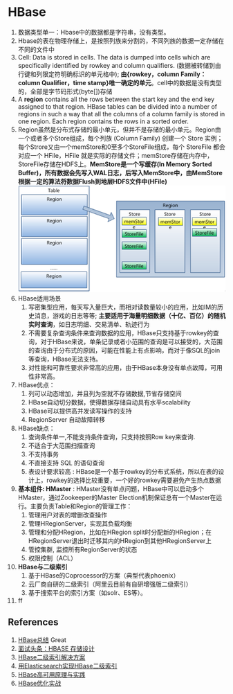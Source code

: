 # HBase

1. 数据类型单一：Hbase中的数据都是字符串，没有类型。
2. Hbase的表在物理存储上，是按照列族来分割的，不同列族的数据一定存储在不同的文件中
3. Cell: Data is stored in cells. The data is dumped into cells which are specifically identified by rowkey and column qualifiers. (数据被转储到由行键和列限定符明确标识的单元格中); **由{rowkey，column Family：column Qualifier，time stamp}唯一确定的单元**。cell中的数据是没有类型的，全部是字节码形式(byte[])存储
4. A **region** contains all the rows between the start key and the end key assigned to that region. HBase tables can be divided into a number of regions in such a way that all the columns of a column family is stored in one region. Each region contains the rows in a sorted order.
5. Region虽然是分布式存储的最小单元，但并不是存储的最小单元。Region由一个或者多个Store组成，每个列族 (Column Family) 创建一个 Store 实例；每个Strore又由一个memStore和0至多个StoreFile组成，每个 StoreFile 都会对应一个 HFile，HFile 就是实际的存储文件；memStore存储在内存中，StoreFile存储在HDFS上。**MemStore是一个写缓存(In Memory Sorted Buffer)，所有数据会先写入WAL日志，后写入MemStore中，由MemStore根据一定的算法将数据Flush到地层HDFS文件中(HFile)**
![HBase Region](hbasephysical.gif)
5. HBase适用场景
   1. 写密集型应用，每天写入量巨大，而相对读数量较小的应用，比如IM的历史消息，游戏的日志等等; **主要适用于海量明细数据（十亿、百亿）的随机实时查询**，如日志明细、交易清单、轨迹行为
   2. 不需要复杂查询条件来查询数据的应用，HBase只支持基于rowkey的查询，对于HBase来说，单条记录或者小范围的查询是可以接受的，大范围的查询由于分布式的原因，可能在性能上有点影响，而对于像SQL的join等查询，HBase无法支持。
   3. 对性能和可靠性要求非常高的应用，由于HBase本身没有单点故障，可用性非常高。
6. HBase优点：
   1. 列可以动态增加，并且列为空就不存储数据,节省存储空间
   2. HBase自动切分数据，使得数据存储自动具有水平scalability
   3. HBase可以提供高并发读写操作的支持
   4. RegionServer 自动故障转移
7. HBase缺点：
   1. 查询条件单一,不能支持条件查询，只支持按照Row key来查询.
   2. 不适合于大范围扫描查询
   3. 不支持事务
   4. 不直接支持 SQL 的语句查询
   5.  表设计要求较高 : HBase是一个基于rowkey的分布式系统，所以在表的设计上，rowkey的选择比较重要，一个好的rowkey需要避免产生热点数据
8. **基本组件: HMaster** : HMaster没有单点问题，HBase中可以启动多个HMaster，通过Zookeeper的Master Election机制保证总有一个Master在运行。主要负责Table和Region的管理工作：
   1. 管理用户对表的增删改查操作
   2. 管理HRegionServer，实现其负载均衡
   3. 管理和分配HRegion，比如在HRegion split时分配新的HRegion；在HRegionServer退出时迁移其内的HRegion到其他HRegionServer上
   4. 管控集群, 监控所有RegionServer的状态
   5. 权限控制（ACL）
9.  **HBase与二级索引**
    1.  基于HBase的Coprocessor的方案（典型代表phoenix）
    2.  云厂商自研的二级索引（阿里云目前有自研增强版二级索引）
    3.  基于搜索平台的索引方案（如solr、ES等）。
10. ff


## References
1. [HBase总结](https://andr-robot.github.io/HBase%E6%80%BB%E7%BB%93/) Great
2. [面试头条：HBASE 存储设计](https://cloud.tencent.com/developer/article/1643498)
3. [HBase二级索引解决方案](https://juejin.im/post/6844904159431360519)
4. [用Elasticsearch实现HBase二级索引](https://priesttomb.github.io/%E6%8A%80%E6%9C%AF/2020/01/08/hbase-secondary-index-using-elasticsearch/)
5. [HBase高可用原理与实践](https://sq.163yun.com/blog/article/173155879264116736)
6. [HBase优化实战](https://sq.163yun.com/blog/article/170708590806372352)